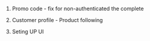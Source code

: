 1. Promo code - fix for non-authenticated the complete

3. Customer profile - Product following
4. Seting UP UI
